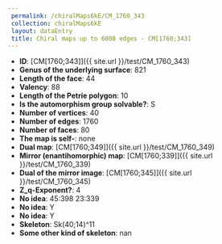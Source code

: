 ```yaml
--- 
 permalink: /chiralMaps6kE/CM_1760_343 
 collection: chiralMaps6kE
 layout: dataEntry
 title: Chiral maps up to 6000 edges - CM[1760;343]
---
```


- **ID**: [CM[1760;343]]({{ site.url }}/test/CM_1760_343)
- **Genus of the underlying surface**: 821
- **Length of the face**: 44
- **Valency**: 88
- **Length of the Petrie polygon**: 10
- **Is the automorphism group solvable?**: S
- **Number of vertices**: 40
- **Number of edges**: 1760
- **Number of faces**: 80
- **The map is self-**: none
- **Dual map**: [CM[1760;349]]({{ site.url }}/test/CM_1760_349)
- **Mirror (enantihomorphic) map**: [CM[1760;339]]({{ site.url }}/test/CM_1760_339)
- **Dual of the mirror image**: [CM[1760;345]]({{ site.url }}/test/CM_1760_345)
- **Z_q-Exponent?**: 4
- **No idea**:  45:398 23:339
- **No idea**: Y
- **No idea**: Y
- **Skeleton**: Sk(40;14)^11
- **Some other kind of skeleton**: nan
